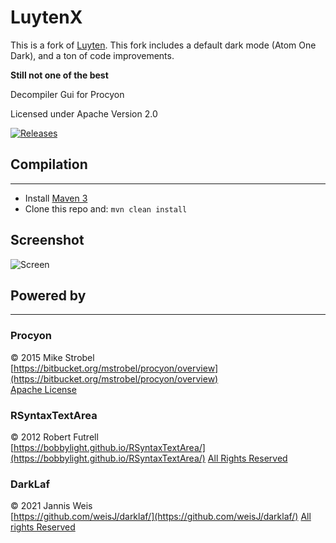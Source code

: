 LuytenX
======

This is a fork of [Luyten](https://github.com/deathmarine/Luyten). This fork includes a default dark mode (Atom One Dark), and a ton of code improvements.

**Still not one of the best**

Decompiler Gui for Procyon

Licensed under Apache Version 2.0

[![Releases](https://img.shields.io/github/downloads/deathmarine/luyten/total.svg)](https://github.com/deathmarine/Luyten/releases)

## Compilation

*****

* Install [Maven 3](https://maven.apache.org/download.html)
* Clone this repo and: `mvn clean install`

## Screenshot

![Screen](https://i.imgur.com/oD2pMwB.png)

## Powered by

*****

### Procyon

&copy; 2015 Mike Strobel  
[https://bitbucket.org/mstrobel/procyon/overview](https://bitbucket.org/mstrobel/procyon/overview)  
[Apache License](https://github.com/deathmarine/Luyten/blob/master/src/distfiles/Procyon.License.txt)

### RSyntaxTextArea

&copy; 2012 Robert Futrell  
[https://bobbylight.github.io/RSyntaxTextArea/](https://bobbylight.github.io/RSyntaxTextArea/)
[All Rights Reserved](https://github.com/deathmarine/Luyten/blob/master/src/distfiles/RSyntaxTextArea.License.txt)

### DarkLaf

&copy; 2021 Jannis Weis  
[https://github.com/weisJ/darklaf/](https://github.com/weisJ/darklaf/)
[All rights Reserved](https://github.com/weisJ/darklaf/blob/master/LICENSE)
